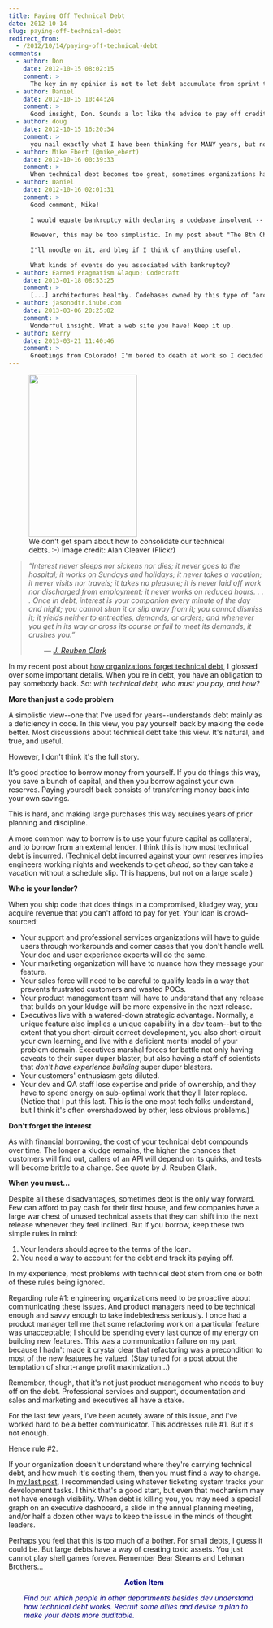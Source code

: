```yaml
---
title: Paying Off Technical Debt
date: 2012-10-14
slug: paying-off-technical-debt
redirect_from:
  - /2012/10/14/paying-off-technical-debt
comments:
  - author: Don
    date: 2012-10-15 08:02:15
    comment: >
      The key in my opinion is not to let debt accumulate from sprint to sprint. Control the level of function such that the debt is managed. True doneness minimizes debt to an acceptable level and true doneness = real quality.
  - author: Daniel
    date: 2012-10-15 10:44:24
    comment: >
      Good insight, Don. Sounds a lot like the advice to pay off credit cards regularly... :-)
  - author: doug
    date: 2012-10-15 16:20:34
    comment: >
      you nail exactly what I have been thinking for MANY years, but not able to articulate. There is a COST to such debt, but there have NOT been metrics to expose it's reality to the decisions makers
  - author: Mike Ebert (@mike_ebert)
    date: 2012-10-16 00:39:33
    comment: >
      When technical debt becomes too great, sometimes organizations have to declare bankruptcy--certainly technical bankruptcy, if they survive financially--I'd be interested to hear thoughts about what's involved in technical bankruptcy, esp. if there's anything non-obvious.
  - author: Daniel
    date: 2012-10-16 02:01:31
    comment: >
      Good comment, Mike!
      
      I would equate bankruptcy with declaring a codebase insolvent -- incapable of providing any future value. If you get to that point, you're looking at a total rewrite.
      
      However, this may be too simplistic. In my post about "The 8th Characteristic," I claimed that codebases naturally die; maybe declaring a codebase dead isn't the same as declaring bankruptcy.
      
      I'll noodle on it, and blog if I think of anything useful.
      
      What kinds of events do you associated with bankruptcy?
  - author: Earned Pragmatism &laquo; Codecraft
    date: 2013-01-18 08:53:25
    comment: >
      [...] architectures healthy. Codebases owned by this type of “architect” tend to be rife with tech debt, with no roadmap or process to haul the team up and out. Where there is no vision, the people [...]
  - author: jasonodtr.inube.com
    date: 2013-03-06 20:25:02
    comment: >
      Wonderful insight. What a web site you have! Keep it up.
  - author: Kerry
    date: 2013-03-21 11:40:46
    comment: >
      Greetings from Colorado! I'm bored to death at work so I decided to browse your website on my iphone during lunch break. I really like the discussion of programming comments you provide here and can't wait to read more. Anyhow, awesome blog!
---
```

<figure><img alt="" src="http://farm3.staticflickr.com/2785/4105722502_a442444bb9_n.jpg" height="320" width="213" /><figcaption>We don't get spam about how to consolidate our technical debts. :-) Image credit: Alan Cleaver (Flickr)</figcaption></figure>
<blockquote><em>“Interest never sleeps nor sickens nor dies; it never goes to the hospital; it works on Sundays and holidays; it never takes a vacation; it never visits nor travels; it takes no pleasure; it is never laid off work nor discharged from employment; it never works on reduced hours. . . . Once in debt, interest is your companion every minute of the day and night; you cannot shun it or slip away from it; you cannot dismiss it; it yields neither to entreaties, demands, or orders; and whenever you get in its way or cross its course or fail to meet its demands, it crushes you.”</em>
<p style="padding-left:30px;"><em>— <a class="zem_slink" title="J. Reuben Clark" href="http://en.wikipedia.org/wiki/Reuben_Clark" target="_blank" rel="wikipedia">J. Reuben Clark</a></em></p>
</blockquote>
In my recent post about <a title="Coping With Organizational Alzheimers" href="coping-with-organizational-alzheimers.md">how organizations forget technical debt</a>, I glossed over some important details. When you're in debt, you have an obligation to pay somebody back. So: <em>with technical debt, who must you pay, and how?</em>

<strong>More than just a code problem</strong>

A simplistic view--one that I've used for years--understands debt mainly as a deficiency in code. In this view, you pay yourself back by making the code better. Most discussions about technical debt take this view. It's natural, and true, and useful.

However, I don't think it's the full story.

It's good practice to borrow money from yourself. If you do things this way, you save a bunch of capital, and then you borrow against your own reserves. Paying yourself back consists of transferring money back into your own savings.

This is hard, and making large purchases this way requires years of prior planning and discipline.

A more common way to borrow is <!--more-->to use your future capital as collateral, and to borrow from an external lender. I think this is how most technical debt is incurred. (<a class="zem_slink" title="Technical debt" href="http://en.wikipedia.org/wiki/Technical_debt" target="_blank" rel="wikipedia">Technical debt</a> incurred against your own reserves implies engineers working nights and weekends to get <em>ahead</em>, so they can take a vacation without a schedule slip. This happens, but not on a large scale.)

<strong>Who is your lender?</strong>

When you ship code that does things in a compromised, kludgey way, you acquire revenue that you can't afford to pay for yet. Your loan is crowd-sourced:
<ul>
	<li>Your support and professional services organizations will have to guide users through workarounds and corner cases that you don't handle well. Your doc and user experience experts will do the same.</li>
	<li>Your marketing organization will have to nuance how they message your feature.</li>
	<li>Your sales force will need to be careful to qualify leads in a way that prevents frustrated customers and wasted POCs.</li>
	<li>Your product management team will have to understand that any release that builds on your kludge will be more expensive in the next release.</li>
	<li>Executives live with a watered-down strategic advantage. Normally, a unique feature also implies a unique capability in a dev team--but to the extent that you short-circuit correct development, you also short-circuit your own learning, and live with a deficient mental model of your problem domain. Executives marshal forces for battle not only having caveats to their super duper blaster, but also having a staff of scientists that <em>don't have experience building</em> super duper blasters.</li>
	<li>Your customers' enthusiasm gets diluted.</li>
	<li>Your dev and QA staff lose expertise and pride of ownership, and they have to spend energy on sub-optimal work that they'll later replace. (Notice that I put this last. This is the one most tech folks understand, but I think it's often overshadowed by other, less obvious problems.)</li>
</ul>
<strong>Don't forget the interest</strong>

As with financial borrowing, the cost of your technical debt compounds over time. The longer a kludge remains, the higher the chances that customers will find out, callers of an API will depend on its quirks, and tests will become brittle to a change. See quote by J. Reuben Clark.

<strong>When you must...</strong>

Despite all these disadvantages, sometimes debt is the only way forward. Few can afford to pay cash for their first house, and few companies have a large war chest of unused technical assets that they can shift into the next release whenever they feel inclined. But if you borrow, keep these two simple rules in mind:
<ol>
	<li>Your lenders should agree to the terms of the loan.</li>
	<li>You need a way to account for the debt and track its paying off.</li>
</ol>
In my experience, most problems with technical debt stem from one or both of these rules being ignored.

Regarding rule #1: engineering organizations need to be proactive about communicating these issues. And product managers need to be technical enough and savvy enough to take indebtedness seriously. I once had a product manager tell me that some refactoring work on a particular feature was unacceptable; I should be spending every last ounce of my energy on building new features. This was a communication failure on my part, because I hadn't made it crystal clear that refactoring was a precondition to most of the new features he valued. (Stay tuned for a post about the temptation of short-range profit maximization...)

Remember, though, that it's not just product management who needs to buy off on the debt. Professional services and support, documentation and sales and marketing and executives all have a stake.

For the last few years, I've been acutely aware of this issue, and I've worked hard to be a better communicator. This addresses rule #1. But it's not enough.

Hence rule #2.

If your organization doesn't understand where they're carrying technical debt, and how much it's costing them, then you must find a way to change. In <a title="Coping With Organizational Alzheimers" href="coping-with-organizational-alzheimers.md">my last post</a>, I recommended using whatever ticketing system tracks your development tasks. I think that's a good start, but even that mechanism may not have enough visibility. When debt is killing you, you may need a special graph on an executive dashboard, a slide in the annual planning meeting, and/or half a dozen other ways to keep the issue in the minds of thought leaders.

Perhaps you feel that this is too much of a bother. For small debts, I guess it could be. But large debts have a way of creating toxic assets. You just cannot play shell games forever. Remember Bear Stearns and Lehman Brothers...
<p style="padding-left:30px;text-align:center;"><span style="color:#000080;"><strong>Action Item</strong></span></p>
<p style="padding-left:30px;"><span style="color:#000080;"><em>Find out which people in other departments besides dev understand how technical debt works. Recruit some allies and devise a plan to make your debts more auditable.</em></span></p>
